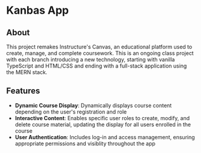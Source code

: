 # Kanbas App

## About
This project remakes Instructure's Canvas, an educational platform used to create, manage, and complete coursework. This is an ongoing class project with each branch introducing a new technology, starting with vanilla TypeScript and HTML/CSS and ending with a full-stack application using the MERN stack.

## Features
- **Dynamic Course Display**: Dynamically displays course content depending on the user's registration and role
- **Interactive Content**: Enables specific user roles to create, modify, and delete course material, updating the display for all users enrolled in the course
- **User Authentication**: Includes log-in and access management, ensuring appropriate permissions and visiblity throughout the app
